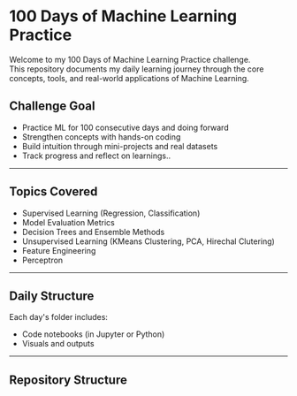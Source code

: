 # 100 Days of Machine Learning Practice

Welcome to my 100 Days of Machine Learning Practice challenge.  
This repository documents my daily learning journey through the core concepts, tools, and real-world applications of Machine Learning.

## Challenge Goal

- Practice ML for 100 consecutive days and doing forward
- Strengthen concepts with hands-on coding
- Build intuition through mini-projects and real datasets
- Track progress and reflect on learnings..

---

## Topics Covered
- Supervised Learning (Regression, Classification)
- Model Evaluation Metrics
- Decision Trees and Ensemble Methods
- Unsupervised Learning (KMeans Clustering, PCA, Hirechal Clutering)
- Feature Engineering
- Perceptron

---

## Daily Structure
Each day's folder includes:
- Code notebooks (in Jupyter or Python)
- Visuals and outputs

---

## Repository Structure
